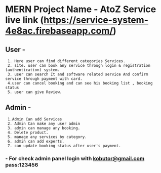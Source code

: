 # MERN Project Name - AtoZ Service  live link (https://service-system-4e8ac.firebaseapp.com/)

## User -
     1. Here user can find different categories Services.
     2. site. user can book any service through login & registration (authentication) system.
     3. user can search It and software related service And confirm service through payment with card.
     4.user can cancel booking and can see his booking list , booking status
     5. user can give Review.

## Admin - 
     1.Admin Can add Services
     2. Admin Can make any user admin 
     3. admin can manage any booking.
     4. Delete product.
     5. manage any services by category.
     6. admin can add experts.
     7. can update booking status after user's payment.

### - For check admin panel login with   kobutor@gmail.com   pass:123456 



